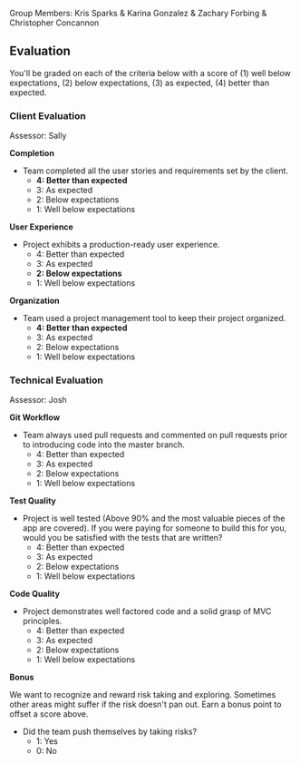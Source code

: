 Group Members: Kris Sparks & Karina Gonzalez & Zachary Forbing & Christopher Concannon

## Evaluation

You'll be graded on each of the criteria below with a score of (1) well below
expectations, (2) below expectations, (3) as expected, (4) better than expected.

### Client Evaluation

Assessor: Sally

**Completion**

* Team completed all the user stories and requirements set by the client.
  * **4: Better than expected**
  * 3: As expected
  * 2: Below expectations
  * 1: Well below expectations

**User Experience**

* Project exhibits a production-ready user experience.
  * 4: Better than expected
  * 3: As expected
  * **2: Below expectations**
  * 1: Well below expectations

**Organization**

* Team used a project management tool to keep their project organized.
  * **4: Better than expected**
  * 3: As expected
  * 2: Below expectations
  * 1: Well below expectations

### Technical Evaluation

Assessor: Josh

**Git Workflow**

* Team always used pull requests and commented on pull requests prior to introducing code into the master branch.
  * 4: Better than expected
  * 3: As expected
  * 2: Below expectations
  * 1: Well below expectations

**Test Quality**

* Project is well tested (Above 90% and the most valuable pieces of the app are covered). If you were paying for someone to build this for you, would you be satisfied with the tests that are written?
  * 4: Better than expected
  * 3: As expected
  * 2: Below expectations
  * 1: Well below expectations

**Code Quality**

* Project demonstrates well factored code and a solid grasp of MVC principles.
  * 4: Better than expected
  * 3: As expected
  * 2: Below expectations
  * 1: Well below expectations

**Bonus**

We want to recognize and reward risk taking and exploring. Sometimes other areas might suffer if the risk doesn't pan out. Earn a bonus point to offset a score above.

* Did the team push themselves by taking risks?
  * 1: Yes
  * 0: No
